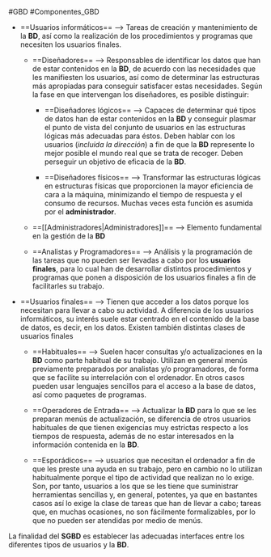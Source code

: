 #GBD #Componentes_GBD 

* ==Usuarios informáticos== --> Tareas de creación y mantenimiento de la **BD**, así como la realización de los procedimientos y programas que necesiten los usuarios finales. 
	
	* ==Diseñadores== --> Responsables de identificar los datos que han de estar contenidos en la **BD**, de acuerdo con las necesidades que les manifiesten los usuarios, así como de determinar las estructuras más apropiadas para conseguir satisfacer estas necesidades. Según la fase en que intervengan los diseñadores, es posible distinguir:
		
		* ==Diseñadores lógicos== --> Capaces de determinar qué tipos de datos han de estar contenidos en la **BD** y conseguir plasmar el punto de vista del conjunto de usuarios en las estructuras lógicas más adecuadas para éstos. Deben hablar con los usuarios (*incluida la dirección*) a fin de que la **BD** represente lo mejor posible el mundo real que se trata de recoger. Deben perseguir un objetivo de eficacia de la **BD**.
		
		* ==Diseñadores físicos== --> Transformar las estructuras lógicas en estructuras físicas que proporcionen la mayor eficiencia de cara a la máquina, minimizando el tiempo de respuesta y el consumo de recursos. Muchas veces esta función es asumida por el **administrador**.
	
	- ==[[Administradores|Administradores]]== --> Elemento fundamental en la gestión de la **BD**
	
	- ==Analistas y Programadores== --> Análisis y la programación de las tareas que no pueden ser llevadas a cabo por los **usuarios finales**, para lo cual han de desarrollar distintos procedimientos y programas que ponen a disposición de los usuarios finales a fin de facilitarles su trabajo.

- ==Usuarios finales== --> Tienen que acceder a los datos porque los necesitan para llevar a cabo su actividad. A diferencia de los usuarios informáticos, su interés suele estar centrado en el contenido de la base de datos, es decir, en los datos. Existen también distintas clases de usuarios finales

	- ==Habituales== --> Suelen hacer consultas y/o actualizaciones en la **BD** como parte habitual de su trabajo. Utilizan en general menús previamente preparados por analistas y/o programadores, de forma que se facilite su interrelación con el ordenador. En otros casos pueden usar lenguajes sencillos para el acceso a la base de datos, así como paquetes de programas.
	
	- ==Operadores de Entrada== --> Actualizar la **BD** para lo que se les preparan menús de actualización, se diferencia de otros usuarios habituales de que tienen exigencias muy estrictas respecto a los tiempos de respuesta, además de no estar interesados en la información contenida en la **BD**.
	
	- ==Esporádicos== --> usuarios que necesitan el ordenador a fin de que les preste una ayuda en su trabajo, pero en cambio no lo utilizan habitualmente porque el tipo de actividad que realizan no lo exige. Son, por tanto, usuarios a los que se les tiene que suministrar herramientas sencillas y, en general, potentes, ya que en bastantes casos así lo exige la clase de tareas que han de llevar a cabo; tareas que, en muchas ocasiones, no son fácilmente formalizables, por lo que no pueden ser atendidas por medio de menús. 

La finalidad del **SGBD** es establecer las adecuadas interfaces entre los diferentes tipos de usuarios y la **BD**.